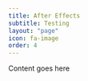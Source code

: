 ```yaml
---
title: After Effects
subtitle: Testing
layout: "page"
icon: fa-image
order: 4
---
```


Content goes here